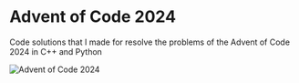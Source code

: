 # Advent of Code 2024
Code solutions that I made for resolve the problems of the Advent of Code 2024 in C++ and Python

![Advent of Code 2024](https://github.com/user-attachments/assets/b75558cd-8777-49b7-abbd-1568b3c8f95c)
